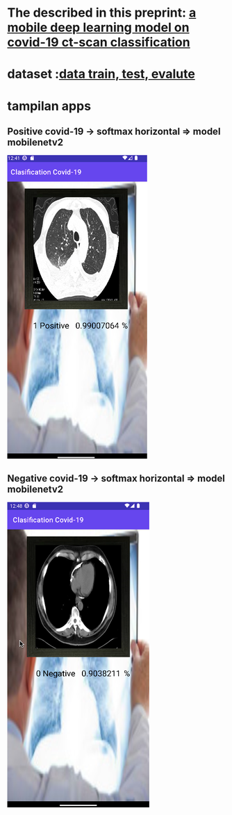 # The described in this preprint: [a mobile deep learning model on covid-19 ct-scan classification](https://ijair.id/index.php/ijair/article/view/257/pdf)

# dataset :[data train, test, evalute ](https://github.com/Prastyo-EL/tesis-klasifikasi-covid-19)


# tampilan apps

## Positive covid-19 -> softmax horizontal => model mobilenetv2
![Flutter screnshoot](https://github.com/Prastyo-EL/aplikasi-tesis-klasifikasi-covid-19/blob/main/app/src/main/assets/Positivetlsoftmaxhorizontal.png)

## Negative covid-19 -> softmax horizontal => model mobilenetv2
![Flutter screnshoot](https://github.com/Prastyo-EL/aplikasi-tesis-klasifikasi-covid-19/blob/main/app/src/main/assets/Negativetlsoftmaxhorizontal.png)
